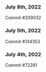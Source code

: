 ### July 8th, 2022

Commit #209032

### July 5th, 2022

Commit #314353


### July 4th, 2022

Commit #72281
